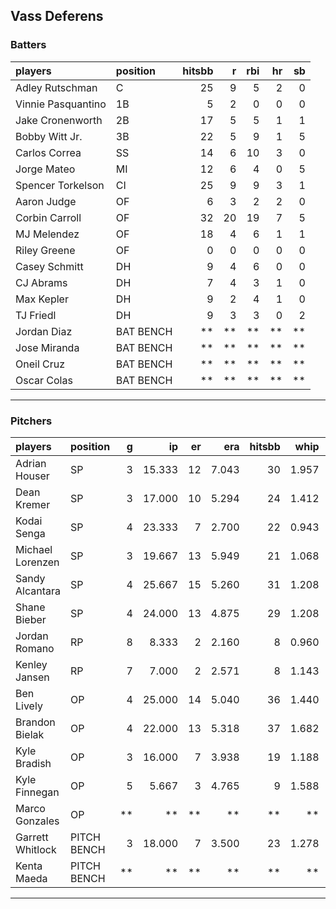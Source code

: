## Vass Deferens

### Batters

 
|players            |position  | hitsbb|  r| rbi| hr| sb| 
|:------------------|:---------|------:|--:|---:|--:|--:| 
|Adley Rutschman    |C         |     25|  9|   5|  2|  0| 
|Vinnie Pasquantino |1B        |      5|  2|   0|  0|  0| 
|Jake Cronenworth   |2B        |     17|  5|   5|  1|  1| 
|Bobby Witt Jr.     |3B        |     22|  5|   9|  1|  5| 
|Carlos Correa      |SS        |     14|  6|  10|  3|  0| 
|Jorge Mateo        |MI        |     12|  6|   4|  0|  5| 
|Spencer Torkelson  |CI        |     25|  9|   9|  3|  1| 
|Aaron Judge        |OF        |      6|  3|   2|  2|  0| 
|Corbin Carroll     |OF        |     32| 20|  19|  7|  5| 
|MJ Melendez        |OF        |     18|  4|   6|  1|  1| 
|Riley Greene       |OF        |      0|  0|   0|  0|  0| 
|Casey Schmitt      |DH        |      9|  4|   6|  0|  0| 
|CJ Abrams          |DH        |      7|  4|   3|  1|  0| 
|Max Kepler         |DH        |      9|  2|   4|  1|  0| 
|TJ Friedl          |DH        |      9|  3|   3|  0|  2| 
|Jordan Diaz        |BAT BENCH |     **| **|  **| **| **| 
|Jose Miranda       |BAT BENCH |     **| **|  **| **| **| 
|Oneil Cruz         |BAT BENCH |     **| **|  **| **| **| 
|Oscar Colas        |BAT BENCH |     **| **|  **| **| **| 


* * *

### Pitchers

 
|players          |position    |  g|     ip| er|   era| hitsbb|  whip| so|  w| sv| 
|:----------------|:-----------|--:|------:|--:|-----:|------:|-----:|--:|--:|--:| 
|Adrian Houser    |SP          |  3| 15.333| 12| 7.043|     30| 1.957|  9|  1|  0| 
|Dean Kremer      |SP          |  3| 17.000| 10| 5.294|     24| 1.412| 17|  2|  0| 
|Kodai Senga      |SP          |  4| 23.333|  7| 2.700|     22| 0.943| 26|  2|  0| 
|Michael Lorenzen |SP          |  3| 19.667| 13| 5.949|     21| 1.068| 12|  0|  0| 
|Sandy Alcantara  |SP          |  4| 25.667| 15| 5.260|     31| 1.208| 15|  0|  0| 
|Shane Bieber     |SP          |  4| 24.000| 13| 4.875|     29| 1.208| 20|  1|  0| 
|Jordan Romano    |RP          |  8|  8.333|  2| 2.160|      8| 0.960| 10|  0|  8| 
|Kenley Jansen    |RP          |  7|  7.000|  2| 2.571|      8| 1.143|  8|  1|  3| 
|Ben Lively       |OP          |  4| 25.000| 14| 5.040|     36| 1.440| 23|  2|  0| 
|Brandon Bielak   |OP          |  4| 22.000| 13| 5.318|     37| 1.682| 15|  2|  0| 
|Kyle Bradish     |OP          |  3| 16.000|  7| 3.938|     19| 1.188| 16|  0|  0| 
|Kyle Finnegan    |OP          |  5|  5.667|  3| 4.765|      9| 1.588|  8|  2|  0| 
|Marco Gonzales   |OP          | **|     **| **|    **|     **|    **| **| **| **| 
|Garrett Whitlock |PITCH BENCH |  3| 18.000|  7| 3.500|     23| 1.278| 18|  2|  0| 
|Kenta Maeda      |PITCH BENCH | **|     **| **|    **|     **|    **| **| **| **| 


* * *



